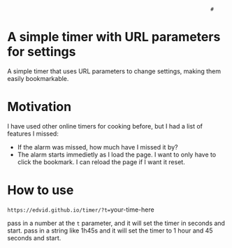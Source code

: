                                                                      #
# A simple timer with URL parameters for settings

A simple timer that uses URL parameters to change settings, making 
them easily bookmarkable.

# Motivation

I have used other online timers for cooking before, but I had a list
of features I missed:

- If the alarm was missed, how much have I missed it by?
- The alarm starts immedietly as I load the page. I want to only
have to click the bookmark. I can reload the page if I want it reset.

# How to use

`https://edvid.github.io/timer/?t=`your-time-here

pass in a number at the `t` parameter, and it will set the timer in seconds and start.
pass in a string like 1h45s and it will set the timer to 1 hour and 45 seconds and start.
